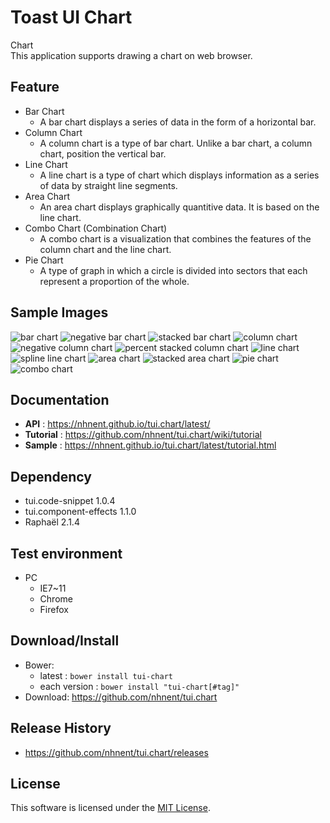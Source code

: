 Toast UI Chart
===============
Chart<br>
This application supports drawing a chart on web browser.<br>

## Feature

* Bar Chart<br>
   * A bar chart displays a series of data in the form of a horizontal bar.
* Column Chart<br>
   * A column chart is a type of bar chart. Unlike a bar chart, a column chart, position the vertical bar.
* Line Chart<br>
   * A line chart is a type of chart which displays information as a series of data by straight line segments.
* Area Chart<br>
   * An area chart displays graphically quantitive data. It is based on the line chart.
* Combo Chart (Combination Chart)<br>
   * A combo chart is a visualization that combines the features of the column chart and the line chart.
* Pie Chart<br>
   * A type of graph in which a circle is divided into sectors that each represent a proportion of the whole.

## Sample Images

<img alt="bar chart" src="https://cloud.githubusercontent.com/assets/2888775/12045564/947679f6-aee9-11e5-99bd-e3e018dd8149.png">

<img alt="negative bar chart" src="https://cloud.githubusercontent.com/assets/2888775/12045566/9480963e-aee9-11e5-9fa8-8ae565bd43a8.png">

<img alt="stacked bar chart" src="https://cloud.githubusercontent.com/assets/2888775/12045565/947979bc-aee9-11e5-842e-123190fcb621.png">

<img alt="column chart" src="https://cloud.githubusercontent.com/assets/2888775/12045571/ac7db0c8-aee9-11e5-9270-0d54133c948e.png">

<img alt="negative column chart" src="https://cloud.githubusercontent.com/assets/2888775/12045572/ac8aafb2-aee9-11e5-853f-461ff565c0b8.png">

<img alt="percent stacked column chart" src="https://cloud.githubusercontent.com/assets/2888775/12045573/ac8fd51e-aee9-11e5-8e73-23cf05929034.png">

<img alt="line chart" src="https://cloud.githubusercontent.com/assets/2888775/12045582/bf4638e2-aee9-11e5-9e62-d5e66b842165.png">

<img alt="spline line chart" src="https://cloud.githubusercontent.com/assets/2888775/12045581/bf45f788-aee9-11e5-8fe4-5a7d264d941b.png">

<img alt="area chart" src="https://cloud.githubusercontent.com/assets/2888775/12045580/bf425740-aee9-11e5-9df7-b41c21db42f9.png">

<img alt="stacked area chart" src="https://cloud.githubusercontent.com/assets/2888775/12045583/bf466e48-aee9-11e5-9c76-00c3a2a6d687.png">

<img alt="pie chart" src="https://cloud.githubusercontent.com/assets/2888775/12045630/6c896a56-aeea-11e5-8321-a11467717478.png">

<img alt="combo chart" src="https://cloud.githubusercontent.com/assets/2888775/12045602/e1bf9f12-aee9-11e5-9a39-29eae62be331.png">


## Documentation
* **API** : https://nhnent.github.io/tui.chart/latest/
* **Tutorial** : https://github.com/nhnent/tui.chart/wiki/tutorial
* **Sample** : https://nhnent.github.io/tui.chart/latest/tutorial.html

## Dependency
* tui.code-snippet 1.0.4
* tui.component-effects 1.1.0
* Raphaël 2.1.4

## Test environment
* PC
	* IE7~11
	* Chrome
	* Firefox

## Download/Install
* Bower:
   * latest : `bower install tui-chart`
   * each version : `bower install "tui-chart[#tag]"`
* Download: https://github.com/nhnent/tui.chart

## Release History
* https://github.com/nhnent/tui.chart/releases

## License
This software is licensed under the [MIT License](https://github.com/nhnent/tui.chart/blob/master/LICENSE).
